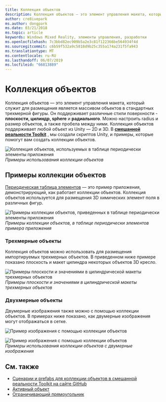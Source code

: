 ```yaml
---
title: Коллекция объектов
description: Коллекция объектов — это элемент управления макета, который служит для размещения является массивом объектов в стандартных трехмерной фигуры.
author: cre8ivepark
ms.author: dongpark
ms.date: 03/21/2018
ms.topic: article
keywords: Windows Mixed Reality, элементы управления, разработки
ms.openlocfilehash: 7c3bbd82ec909b5a2e3c81f122366be564934f4d
ms.sourcegitcommit: c6b59f532a9c5818d9b25c355a174a231f5fa943
ms.translationtype: MT
ms.contentlocale: ru-RU
ms.lasthandoff: 06/07/2019
ms.locfileid: "66813889"
---
```

# <a name="object-collection"></a>Коллекция объектов

Коллекция объектов — это элемент управления макета, который служит для размещения является массивом объектов в стандартных трехмерной фигуры. Он поддерживает различные стили поверхности - **плоскости, цилиндр, sphere** и **радиального**. Можно настроить radius и размер объектов, а также пробела между ними. Коллекция объектов поддерживает любой объект из Unity — 2D и 3D. В  **[смешанной реальности Toolkit](https://microsoft.github.io/MixedRealityToolkit-Unity/Documentation/README_ObjectCollection.html)** , мы создали скриптов Unity, и примеры, которые помогут вам создать коллекции объектов.

![Коллекция объектов, используемых в таблице периодически элементы приложения](images/640px-objectcollection-hero-640px.jpg)<br>
*Примеры использования коллекции объектов*

## <a name="object-collection-examples"></a>Примеры коллекции объектов

[Периодическая таблица элементов](periodic-table-of-the-elements.md) — это пример приложения, демонстрирующий, как работает коллекции объектов. Коллекция объектов используется для размещения 3D химических элемент поля в различных фигур.

![Примеры коллекции объектов, приведенных в таблице периодически элементы приложения](images/periodictable-collections-1000px.jpg)<br>
*Примеры коллекции объектов, в таблице периодически элементов примера приложения*

### <a name="3d-objects"></a>Трехмерные объекты

Коллекция объектов можно использовать для размещения импортируемых трехмерных объектов. В приведенном ниже примере показано плоскость и макет цилиндра некоторых объектов 3D кресло.

![Примеры плоскости и значениями в цилиндрической макеты трехмерных объектов](images/objectcollection-3dobjects-1000px.jpg)<br>
*Примеры плоскости и значениями в цилиндрической макеты трехмерных объектов*

### <a name="2d-objects"></a>Двухмерные объекты

Двумерные изображения также можно с помощью коллекции объектов. В примерах ниже показано, как двумерные изображения могут отображаться в сетке.

![Пример изображения с помощью коллекции объектов](images/640px-layout-3dobjects-3.jpg)

![Пример изображения с помощью коллекции объектов](images/640px-layout-2dimages.jpg)<br>
*Примеры использования коллекции объектов с двумерные изображения*

## <a name="see-also"></a>См. также
* [Сценарии и prefabs для коллекции объектов в смешанной реальности Toolkit на сайте GitHub](https://github.com/microsoft/MixedRealityToolkit-Unity/blob/mrtk_release/Documentation/README_ObjectCollection.md)
* [Активный объект](interactable-object.md)
* [Ограничивающий прямоугольник](app-bar-and-bounding-box.md)
